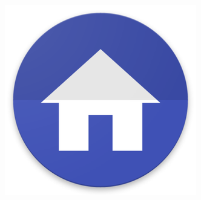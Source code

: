 ![Softy Launcher](https://github.com/Softy-Launcher/App_Pictures/blob/master/web_hi_res_512.png "Softy Launcher")

